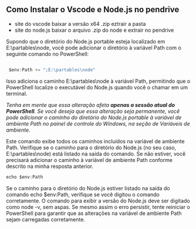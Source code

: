 
## Como Instalar o Vscode e Node.js no pendrive




- site do vscode baixar a versão x64 .zip eztrair a pasta
-  site do node.js baixar o arquivo .zip do node e extrair no pendrive

Supondo que o diretório do Node.js portable esteja localizado em E:\partables\node, você pode adicionar o diretório à variável Path com o seguinte comando no PowerShell:

```javascript

 $env:Path += ";E:\partables\node"

```
Isso adiciona o caminho E:\partables\node à variável Path, permitindo que o PowerShell localize o executável do Node.js quando você o chamar em um terminal.

_Tenha em mente que essa alteração afeta **apenas a sessão atual do PowerShell**. Se você deseja que essa alteração seja permanente, você pode adicionar o caminho do diretório do Node.js portable à variável de ambiente Path no painel de controle do Windows, na seção de Variáveis de ambiente._


Este comando exibe todos os caminhos incluídos na variável de ambiente Path. Verifique se o caminho para o diretório do Node.js (no seu caso, E:\partables\node) está listado na saída do comando. Se não estiver, você precisará adicionar o caminho à variável de ambiente Path conforme descrito na minha resposta anterior.
```javascript
echo $env:Path

```

Se o caminho para o diretório do Node.js estiver listado na saída do comando echo $env:Path, verifique se você digitou o comando corretamente. O comando para exibir a versão do Node.js deve ser digitado como node -v, sem aspas. Se mesmo assim o erro persistir, tente reiniciar o PowerShell para garantir que as alterações na variável de ambiente Path sejam carregadas corretamente.
